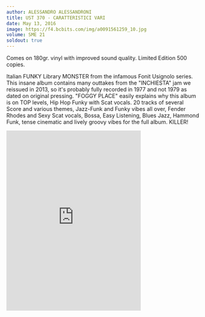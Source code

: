 ```yaml
---
author: ALESSANDRO ALESSANDRONI
title: UST 370 - CARATTERISTICI VARI
date: May 13, 2016
image: https://f4.bcbits.com/img/a0091561259_10.jpg
volume: SME 21
soldout: true
---
```


Comes on 180gr. vinyl with improved sound quality. Limited Edition 500 copies.

Italian FUNKY Library MONSTER from the infamous Fonit Usignolo series. This insane album contains many outtakes from the "INCHIESTA" jam we reissued in 2013, so it's probably fully recorded in 1977 and not 1979 as dated on original pressing. "FOGGY PLACE" easily explains why this album is on TOP levels, Hip Hop Funky with Scat vocals. 20 tracks of several Score and various themes, Jazz-Funk and Funky vibes all over, Fender Rhodes and Sexy Scat vocals, Bossa, Easy Listening, Blues Jazz, Hammond Funk, tense cinematic and lively groovy vibes for the full album. KILLER!

<iframe style="border: 0; width: 350px; height: 470px;" src="https://bandcamp.com/EmbeddedPlayer/album=3145767990/size=large/bgcol=ffffff/linkcol=0687f5/tracklist=false/transparent=true/" seamless><a href="http://sonormusiceditions.bandcamp.com/album/ust-370-caratteristici-vari">UST 370 - CARATTERISTICI VARI by Alessandro Alessandroni</a></iframe>